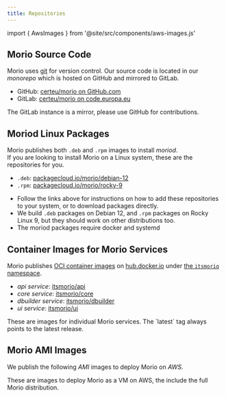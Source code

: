 ```yaml
---
title: Repositories
---
```


import { AwsImages } from '@site/src/components/aws-images.js'

## Morio Source Code

Morio uses [git](https://git-scm.com/) for version control. 
Our source code is located in our _monorepo_ which is hosted 
on GitHub and mirrored to GitLab.

- GitHub: [certeu/morio on GitHub.com](https://github.com/certeu/morio)
- GitLab: [certeu/morio on code.europa.eu](https://code.europa.eu/certeu/morio)

<Note>
The GitLab instance is a mirror, please use GitHub for contributions.
</Note>

## Moriod Linux Packages

Morio publishes both `.deb` and `.rpm` images to install _moriod_.  
If you are looking to install Morio on a Linux system, these are the repositories for you.

- `.deb`: [packagecloud.io/morio/debian-12](https://packagecloud.io/morio/debian-12)
- `.rpm`: [packagecloud.io/morio/rocky-9](https://packagecloud.io/morio/rocky-9)

<Note>

- Follow the links above for instructions on how to add these repositories to your system, or to download packages directly.
- We build `.deb` packages on Debian 12, and `.rpm` packages on Rocky Linux 9, but they should work on other distributions too.
- The moriod packages require docker and systemd
</Note>

## Container Images for Morio Services

Morio publishes [OCI container images](https://opencontainers.org/)
on [hub.docker.io](https://hub.docker.com/) 
under [the `itsmorio` namespace](https://hub.docker.com/u/itsmorio).


- _api service_: [itsmorio/api](https://hub.docker.com/r/itsmorio/api)
- _core service_: [itsmorio/core](https://hub.docker.com/r/itsmorio/core)
- _dbuilder service_: [itsmorio/dbuilder](https://hub.docker.com/r/itsmorio/dbuilder)
- _ui service_: [itsmorio/ui](https://hub.docker.com/r/itsmorio/ui)

<Note>
These are images for individual Morio services.  
The `latest` tag always points to the latest release.
</Note>


## Morio AMI Images

We publish the following _AMI_ images to deploy Morio on _AWS_.

<AwsImages />

<Note>
These are images to deploy Morio as a VM on AWS, the include the full Morio distribution.
</Note>


